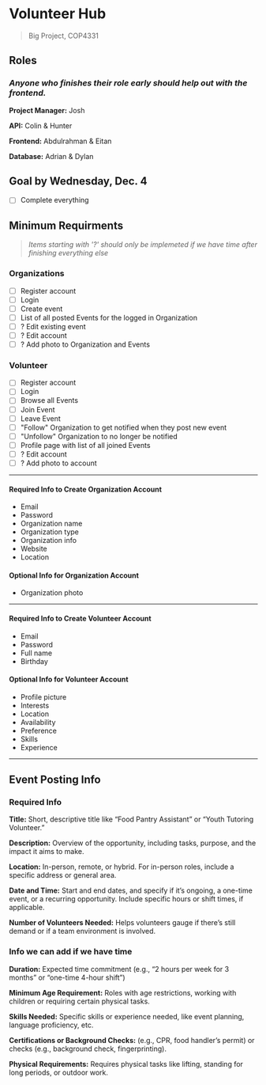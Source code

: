 # Volunteer Hub
> Big Project, COP4331


## Roles
### *Anyone who finishes their role early should help out with the frontend.*


**Project Manager:** Josh 

**API:** Colin & Hunter

**Frontend:** Abdulrahman & Eitan

**Database:** Adrian & Dylan


## Goal by Wednesday, Dec. 4
- [ ] Complete everything


## Minimum Requirments

> *Items starting with '?' should only be implemeted if we have time after finishing everything else*
### Organizations
- [ ] Register account
- [ ] Login
- [ ] Create event
- [ ] List of all posted Events for the logged in Organization
- [ ] ? Edit existing event
- [ ] ? Edit account
- [ ] ? Add photo to Organization and Events

### Volunteer
- [ ] Register account
- [ ] Login
- [ ] Browse all Events
- [ ] Join Event
- [ ] Leave Event
- [ ] "Follow" Organization to get notified when they post new event
- [ ] "Unfollow" Organization to no longer be notified
- [ ] Profile page with list of all joined Events
- [ ] ? Edit account
- [ ] ? Add photo to account

---

#### Required Info to Create Organization Account
* Email 
* Password
* Organization name
* Organization type
* Organization info
* Website
* Location

#### Optional Info for Organization Account
* Organization photo

---

#### Required Info to Create Volunteer Account
* Email
* Password
* Full name
* Birthday

#### Optional Info for Volunteer Account
* Profile picture
* Interests
* Location
* Availability
* Preference
* Skills
* Experience

---

## Event Posting Info
### Required Info
**Title:**
Short, descriptive title like “Food Pantry Assistant” or “Youth Tutoring Volunteer.”

**Description:**
Overview of the opportunity, including tasks, purpose, and the impact it aims to make.

**Location:**
In-person, remote, or hybrid. For in-person roles, include a specific address or general area.

**Date and Time:**
Start and end dates, and specify if it’s ongoing, a one-time event, or a recurring opportunity.
Include specific hours or shift times, if applicable.

**Number of Volunteers Needed:**
Helps volunteers gauge if there’s still demand or if a team environment is involved.


### Info we can add if we have time
**Duration:**
Expected time commitment (e.g., “2 hours per week for 3 months” or “one-time 4-hour shift”)

**Minimum Age Requirement:**
Roles with age restrictions, working with children or requiring certain physical tasks.

**Skills Needed:**
Specific skills or experience needed, like event planning, language proficiency, etc.

**Certifications or Background Checks:**
(e.g., CPR, food handler’s permit) or checks (e.g., background check, fingerprinting).

**Physical Requirements:**
Requires physical tasks like lifting, standing for long periods, or outdoor work.
